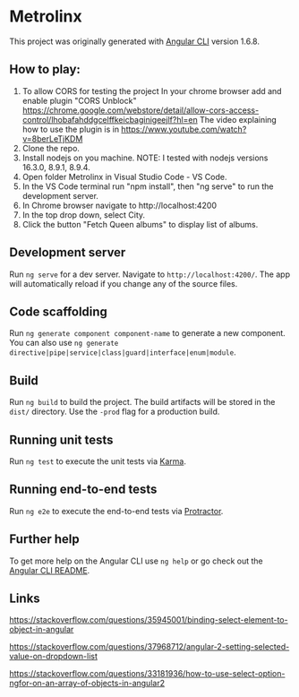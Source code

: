 # Metrolinx

This project was originally generated with [Angular CLI](https://github.com/angular/angular-cli) version 1.6.8.

## How to play:
1. To allow CORS for testing the project
In your chrome browser add and enable plugin "CORS Unblock"
https://chrome.google.com/webstore/detail/allow-cors-access-control/lhobafahddgcelffkeicbaginigeejlf?hl=en
The video explaining how to use the plugin is in
https://www.youtube.com/watch?v=8berLeTjKDM
2. Clone the repo.
3. Install nodejs on you machine.
NOTE: I tested with nodejs versions 16.3.0, 8.9.1, 8.9.4.
4. Open folder Metrolinx in Visual Studio Code - VS Code.
5. In the VS Code terminal run "npm install", then "ng serve" to run the development server.
6. In Chrome browser navigate to http://localhost:4200
7. In the top drop down, select City.
8. Click the button "Fetch Queen albums" to display list of albums.

## Development server

Run `ng serve` for a dev server. Navigate to `http://localhost:4200/`. The app will automatically reload if you change any of the source files.

## Code scaffolding

Run `ng generate component component-name` to generate a new component. You can also use `ng generate directive|pipe|service|class|guard|interface|enum|module`.

## Build

Run `ng build` to build the project. The build artifacts will be stored in the `dist/` directory. Use the `-prod` flag for a production build.

## Running unit tests

Run `ng test` to execute the unit tests via [Karma](https://karma-runner.github.io).

## Running end-to-end tests

Run `ng e2e` to execute the end-to-end tests via [Protractor](http://www.protractortest.org/).

## Further help

To get more help on the Angular CLI use `ng help` or go check out the [Angular CLI README](https://github.com/angular/angular-cli/blob/master/README.md).

## Links
https://stackoverflow.com/questions/35945001/binding-select-element-to-object-in-angular

https://stackoverflow.com/questions/37968712/angular-2-setting-selected-value-on-dropdown-list

https://stackoverflow.com/questions/33181936/how-to-use-select-option-ngfor-on-an-array-of-objects-in-angular2
